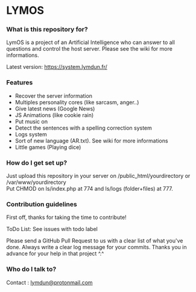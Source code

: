 # LYMOS #



### What is this repository for? ###

LymOS is a project of an Artificial Intelligence who can answer to all questions and control the host server.
Please see the wiki for more informations.

Latest version: https://system.lymdun.fr/



### Features ###

- Recover the server information
- Multiples personality cores (like sarcasm, anger..)
- Give latest news (Google News)
- JS Animations (like cookie rain)
- Put music on
- Detect the sentences with a spelling correction system
- Logs system
- Sort of new language (AR.txt). See wiki for more informations
- Little games (Playing dice)



### How do I get set up? ###

Just upload this repository in your server on /public_html/yourdirectory or /var/www/yourdirectory  
Put CHMOD on ls/index.php at 774 and ls/logs (folder+files) at 777.



### Contribution guidelines ###

First off, thanks for taking the time to contribute!

ToDo List: See issues with todo label

Please send a GitHub Pull Request to us with a clear list of what you've done.
Always write a clear log message for your commits.
Thanks you in advance for your help in that project ^.^ 



### Who do I talk to? ###

Contact : lymdun@protonmail.com